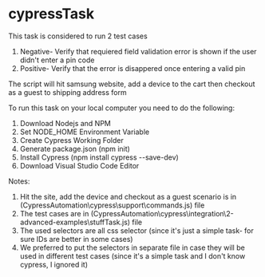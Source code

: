 # cypressTask
This task is considered to run 2 test cases 
1. Negative- Verify that requiered field validation error is shown if the user didn't enter a pin code
2. Positive- Verify that the error is disappered once entering a valid pin

The script will hit samsung website, add a device to the cart then checkout as a guest to shipping address form

To run this task on your local computer you need to do the following:
1.  Download Nodejs and NPM
2. Set NODE_HOME Environment Variable
3. Create Cypress Working Folder
4. Generate package.json (npm init)
5. Install Cypress (npm install cypress --save-dev)
6. Download Visual Studio Code Editor

Notes:
1. Hit the site, add the device and checkout as a guest scenario is in (CypressAutomation\cypress\support\commands.js) file
2. The test cases are in (CypressAutomation\cypress\integration\2-advanced-examples\stuffTask.js) file
3. The used selectors are all css selector (since it's just a simple task- for sure IDs are better in some cases)
4. We preferred to put the selectors in separate file in case they will be used in different test cases (since it's a simple task and I don't know cypress, I ignored it)